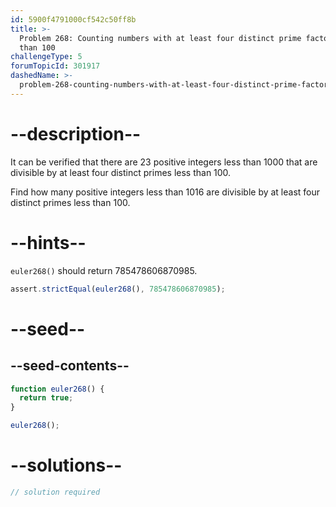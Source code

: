 ```yaml
---
id: 5900f4791000cf542c50ff8b
title: >-
  Problem 268: Counting numbers with at least four distinct prime factors less
  than 100
challengeType: 5
forumTopicId: 301917
dashedName: >-
  problem-268-counting-numbers-with-at-least-four-distinct-prime-factors-less-than-100
---
```


# --description--

It can be verified that there are 23 positive integers less than 1000 that are divisible by at least four distinct primes less than 100.

Find how many positive integers less than 1016 are divisible by at least four distinct primes less than 100.

# --hints--

`euler268()` should return 785478606870985.

```js
assert.strictEqual(euler268(), 785478606870985);
```

# --seed--

## --seed-contents--

```js
function euler268() {
  return true;
}

euler268();
```

# --solutions--

```js
// solution required
```
